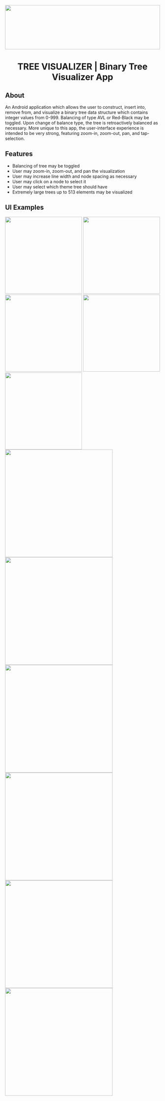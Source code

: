 <center>
  <img src="https://github.com/Tyler-Lopez/BinaryTreeVisualizerApp/blob/main/BinaryTreeVisualizerApp_Logo.svg" width="100%" height="144">
  <h1 align ="center">TREE VISUALIZER | Binary Tree Visualizer App</h1>
</center>

## About
An Android application which allows the user to construct, insert into, remove from, and visualize a binary tree data structure which contains integer values from 0-999. Balancing of type AVL or Red-Black may be toggled. Upon change of balance type, the tree is retroactively balanced as necessary. More unique to this app, the user-interface experience is intended to be very strong, featuring zoom-in, zoom-out, pan, and tap-selection.

## Features
* Balancing of tree may be toggled
* User may zoom-in, zoom-out, and pan the visualization
* User may increase line width and node spacing as necessary
* User may click on a node to select it
* User may select which theme tree should have
* Extremely large trees up to 513 elements may be visualized

## UI Examples

<img width="250px" src="https://user-images.githubusercontent.com/77797048/147843801-79897d7f-9d36-4fae-8870-c69f08154c47.png"> 
<img width="250px" src="https://user-images.githubusercontent.com/77797048/147843802-cdad7be0-7260-48f5-9dc9-e89b0540b5d9.png"> 
<img width="250px" src="https://user-images.githubusercontent.com/77797048/147843803-bc33876d-4591-4436-9e51-c4cc888e18f7.png"> 
<img width="250px" src="https://user-images.githubusercontent.com/77797048/147843809-6f8e544e-aeb2-4ab7-a743-318414c6cc52.png"> 
<img width="250px" src="https://user-images.githubusercontent.com/77797048/147843813-de043175-f93b-41cf-9cb2-3e02f4a86f62.png"> 

<img width="350px" src="https://user-images.githubusercontent.com/77797048/147843781-4cbeb696-0d96-4a26-90a4-d9d1d4aa4b3b.png"> 
<img width="350px" src="https://user-images.githubusercontent.com/77797048/147843783-a3deff61-53a7-4911-8e46-de873ea9ba90.png">
<img width="350px" src="https://user-images.githubusercontent.com/77797048/147843788-ee2b2e96-8fcd-43d7-9678-0d5538271721.png">
<img width="350px" src="https://user-images.githubusercontent.com/77797048/147843791-9b455b62-e10f-4cbe-8cc6-a44210759dd9.png">
<img width="350px" src="https://user-images.githubusercontent.com/77797048/147843792-15210b3f-65a2-4e2a-a36b-9c1b6cd7e012.png">
<img width="350px" src="https://user-images.githubusercontent.com/77797048/147843796-0caf6194-f53c-4d08-8884-7c08f065c3a9.png">



